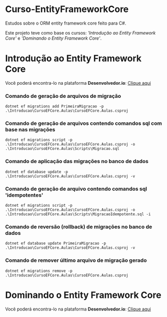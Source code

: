 # Curso-EntityFrameworkCore
Estudos sobre o ORM entity framework core feito para C#.

Este projeto teve como base os cursos: *'Introdução ao Entity Framework Core'* e *'Dominando o Entity Framework Core'*.

# Introdução ao Entity Framework Core
Você poderá encontra-lo na plataforma **Desenvolvedor.io**: [Clique aqui](https://desenvolvedor.io/curso-online-introducao-entity-framework-core)

### Comando de geração de arquivos de migração
`dotnet ef migrations add PrimeiraMigracao -p .\Introducao\CursoEFCore.Aulas\CursoEFCore.Aulas.csproj`

### Comando de geração de arquivos contendo comandos sql com base nas migrações
`dotnet ef migrations script -p .\Introducao\CursoEFCore.Aulas\CursoEFCore.Aulas.csproj -o .\Introducao\CursoEFCore.Aulas\Scripts\Migracao.sql`

### Comando de aplicação das migrações no banco de dados
`dotnet ef database update -p .\Introducao\CursoEFCore.Aulas\CursoEFCore.Aulas.csproj -v`

### Comando de geração de arquivo contendo comandos sql 'idempotentes'
`dotnet ef migrations script -p .\Introducao\CursoEFCore.Aulas\CursoEFCore.Aulas.csproj -o .\Introducao\CursoEFCore.Aulas\Scripts\MigracaoIdempotente.sql -i`

### Comando de reversão (rollback) de migrações no banco de dados
`dotnet ef database update PrimeiraMigracao -p .\Introducao\CursoEFCore.Aulas\CursoEFCore.Aulas.csproj -v`

### Comando de remover último arquivo de migração gerado
`dotnet ef migrations remove -p .\Introducao\CursoEFCore.Aulas\CursoEFCore.Aulas.csproj`

# Dominando o Entity Framework Core
Você poderá encontra-lo na plataforma **Desenvolvedor.io**: [Clique aqui](https://desenvolvedor.io/curso-online-dominando-o-entity-framework-core)
